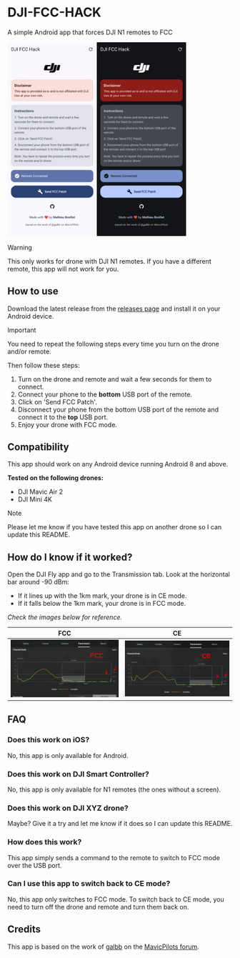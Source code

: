 # DJI-FCC-HACK
A simple Android app that forces DJI N1 remotes to FCC

<img src=".github/light.webp" alt="app" width="200"/><img src=".github/dark.webp" alt="app" width="200"/>

>[!WARNING]
> This only works for drone with DJI N1 remotes. If you have a different remote, this app will not work for you.


## How to use
Download the latest release from the [releases page](https://github.com/M4TH1EU/DJI-FCC-HACK/releases) and install it on your Android device.

>[!IMPORTANT]
> You need to repeat the following steps every time you turn on the drone and/or remote.

Then follow these steps:
1. Turn on the drone and remote and wait a few seconds for them to connect.
2. Connect your phone to the **bottom** USB port of the remote.
3. Click on 'Send FCC Patch'.
4. Disconnect your phone from the bottom USB port of the remote and connect it to the **top** USB port.
5. Enjoy your drone with FCC mode.

## Compatibility
This app should work on any Android device running Android 8 and above.

**Tested on the following drones:**
- DJI Mavic Air 2
- DJI Mini 4K

>[!NOTE]
> Please let me know if you have tested this app on another drone so I can update this README.

## How do I know if it worked?
Open the DJI Fly app and go to the Transmission tab. Look at the horizontal bar around -90 dBm:
- If it lines up with the 1km mark, your drone is in CE mode.  
- If it falls below the 1km mark, your drone is in FCC mode.  

_Check the images below for reference._

| FCC                           | CE                          |
|-------------------------------|-----------------------------|
| ![fcc.webp](.github/fcc.webp) | ![ce.webp](.github/ce.webp) |

## FAQ
### Does this work on iOS?
No, this app is only available for Android.
### Does this work on DJI Smart Controller?
No, this app is only available for N1 remotes (the ones without a screen).
### Does this work on DJI XYZ drone?
Maybe? Give it a try and let me know if it does so I can update this README.
### How does this work?
This app simply sends a command to the remote to switch to FCC mode over the USB port.
### Can I use this app to switch back to CE mode?
No, this app only switches to FCC mode. To switch back to CE mode, you need to turn off the drone and remote and turn them back on.


## Credits
This app is based on the work of [galbb](https://mavicpilots.com/members/galbb.148459/) on the [MavicPilots forum](https://mavicpilots.com/threads/mavic-air-2-switch-to-fcc-mode-using-an-android-app.115027/).